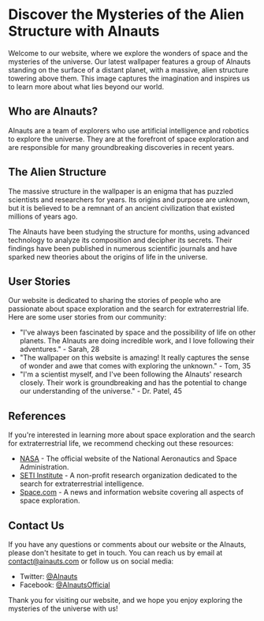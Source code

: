 <!--
Write me content for website with wallpaper which alt text is:

"A group of AInauts standing on the surface of a distant planet, with a massive, alien structure towering above them."

The name/title of the page should not be 1:1 copy of the alt text but rather a real content of the website which is using this wallpaper.

- Use markdown format 
- Start with the heading
- The content should look like a real website 
- Include real sections like references, contact, user stories, etc. use things relevant to the page purpose.
- Feel free to use structure like headings, bullets, numbering, blockquotes, paragraphs, horizontal lines, etc.
- You can use formatting like bold or _italic_
- You can include UTF-8 emojis
- Links should be only #hash anchors (and you can refer to the document itself)
- Do not include images
-->

<!--font:Poppins-->

# Discover the Mysteries of the Alien Structure with AInauts

Welcome to our website, where we explore the wonders of space and the mysteries of the universe. Our latest wallpaper features a group of AInauts standing on the surface of a distant planet, with a massive, alien structure towering above them. This image captures the imagination and inspires us to learn more about what lies beyond our world.

## Who are AInauts?

AInauts are a team of explorers who use artificial intelligence and robotics to explore the universe. They are at the forefront of space exploration and are responsible for many groundbreaking discoveries in recent years.

## The Alien Structure

The massive structure in the wallpaper is an enigma that has puzzled scientists and researchers for years. Its origins and purpose are unknown, but it is believed to be a remnant of an ancient civilization that existed millions of years ago.

The AInauts have been studying the structure for months, using advanced technology to analyze its composition and decipher its secrets. Their findings have been published in numerous scientific journals and have sparked new theories about the origins of life in the universe.

## User Stories

Our website is dedicated to sharing the stories of people who are passionate about space exploration and the search for extraterrestrial life. Here are some user stories from our community:

- "I've always been fascinated by space and the possibility of life on other planets. The AInauts are doing incredible work, and I love following their adventures." - Sarah, 28
- "The wallpaper on this website is amazing! It really captures the sense of wonder and awe that comes with exploring the unknown." - Tom, 35
- "I'm a scientist myself, and I've been following the AInauts' research closely. Their work is groundbreaking and has the potential to change our understanding of the universe." - Dr. Patel, 45

## References

If you're interested in learning more about space exploration and the search for extraterrestrial life, we recommend checking out these resources:

- [NASA](#) - The official website of the National Aeronautics and Space Administration.
- [SETI Institute](#) - A non-profit research organization dedicated to the search for extraterrestrial intelligence.
- [Space.com](#) - A news and information website covering all aspects of space exploration.

## Contact Us

If you have any questions or comments about our website or the AInauts, please don't hesitate to get in touch. You can reach us by email at contact@ainauts.com or follow us on social media: 

- Twitter: [@AInauts](#)
- Facebook: [@AInautsOfficial](#)

Thank you for visiting our website, and we hope you enjoy exploring the mysteries of the universe with us!
